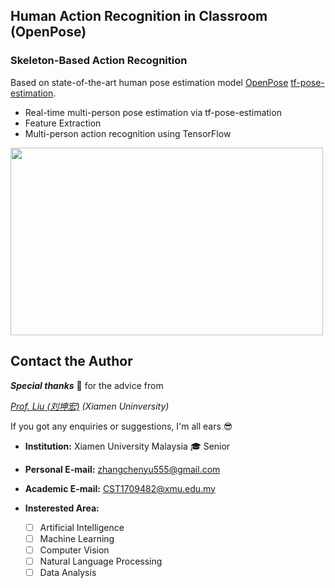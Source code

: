 
## Human Action Recognition in Classroom (OpenPose)
### Skeleton-Based Action Recognition
Based on state-of-the-art human pose estimation model [OpenPose](https://github.com/CMU-Perceptual-Computing-Lab/openpose) [tf-pose-estimation](https://github.com/ildoonet/tf-pose-estimation).
* Real-time multi-person pose estimation via tf-pose-estimation
* Feature Extraction
* Multi-person action recognition using TensorFlow

<img src="https://github.com/christy1206/Ham_volume_prediction/blob/pic/data_elicitation.JPG" width="500" height="300"/>

## Contact the Author  

***Special thanks*** :pray: for the advice from  

*[Prof. Liu (刘坤宏)](https://cdmc.xmu.edu.cn/info/1010/1055.htm) (Xiamen Uninversity)*  


If you got any enquiries or suggestions, I'm all ears :sunglasses:  

- **Institution:**  Xiamen University Malaysia  :mortar_board: Senior  
- **Personal E-mail:** zhangchenyu555@gmail.com   
- **Academic E-mail:** CST1709482@xmu.edu.my  
- **Insterested Area:**

  - [ ] Artificial Intelligence  
  - [ ] Machine Learning  
  - [ ] Computer Vision  
  - [ ] Natural Language Processing  
  - [ ] Data Analysis
